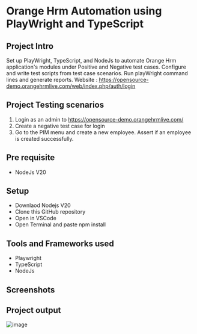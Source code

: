 # Orange Hrm Automation using PlayWright and TypeScript

## Project Intro
Set up PlayWright, TypeScript, and NodeJs to automate Orange Hrm application's modules under Positive and Negative test cases. 
Configure and write test scripts from test case scenarios. 
Run playWright command lines and generate reports.
Website : https://opensource-demo.orangehrmlive.com/web/index.php/auth/login

## Project Testing scenarios
1. Login as an admin to https://opensource-demo.orangehrmlive.com/
2. Create a negative test case for login
4. Go to the PIM menu and create a new employee. Assert if an employee is created successfully.

## Pre requisite
- NodeJs V20

## Setup 
- Downlaod Nodejs V20
- Clone this GitHub repository
- Open in VSCode
- Open Terminal and paste npm install

## Tools and Frameworks used
- Playwright
- TypeScript
- NodeJs

## Screenshots
## Project output
![image](https://github.com/hasan-sagar/OrangeHrm-Playwright-Automation/assets/61242766/42e0f9fc-7c7c-4f5d-b476-1927c2d152cc)


